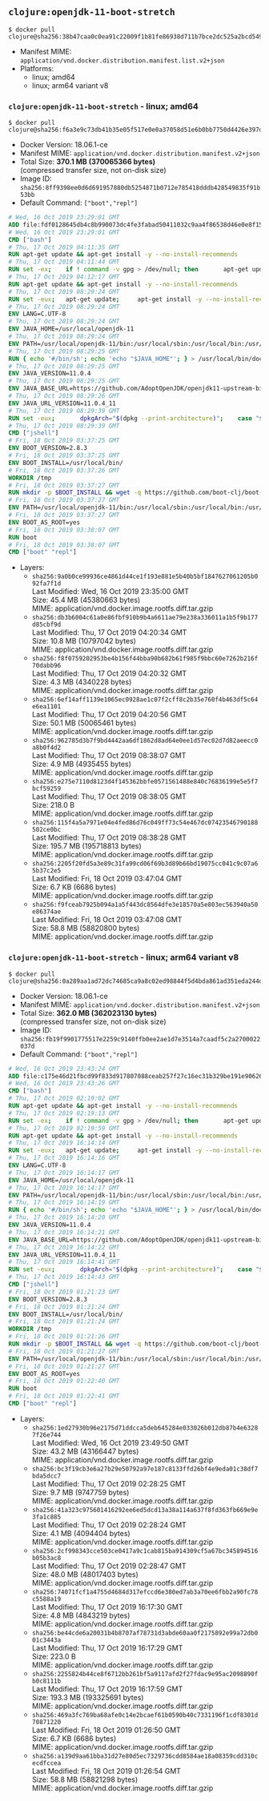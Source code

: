 ## `clojure:openjdk-11-boot-stretch`

```console
$ docker pull clojure@sha256:38b47caa0c0ea91c22009f1b81fe86938d711b7bce2dc525a2bcd54900d093e0
```

-	Manifest MIME: `application/vnd.docker.distribution.manifest.list.v2+json`
-	Platforms:
	-	linux; amd64
	-	linux; arm64 variant v8

### `clojure:openjdk-11-boot-stretch` - linux; amd64

```console
$ docker pull clojure@sha256:f6a3e9c73db41b35e05f517e0e0a37058d51e6b0bb7750d4426e397ddc0de379
```

-	Docker Version: 18.06.1-ce
-	Manifest MIME: `application/vnd.docker.distribution.manifest.v2+json`
-	Total Size: **370.1 MB (370065366 bytes)**  
	(compressed transfer size, not on-disk size)
-	Image ID: `sha256:8ff9398ee0d6d691957880db5254871b0712e785418dddb428549835f91b53bb`
-	Default Command: `["boot","repl"]`

```dockerfile
# Wed, 16 Oct 2019 23:29:01 GMT
ADD file:fdf0128645db4c8b990073dc4fe3fabad50411032c9aa4f86538d46e0e8f158f in / 
# Wed, 16 Oct 2019 23:29:01 GMT
CMD ["bash"]
# Thu, 17 Oct 2019 04:11:35 GMT
RUN apt-get update && apt-get install -y --no-install-recommends 		ca-certificates 		curl 		netbase 		wget 	&& rm -rf /var/lib/apt/lists/*
# Thu, 17 Oct 2019 04:11:44 GMT
RUN set -ex; 	if ! command -v gpg > /dev/null; then 		apt-get update; 		apt-get install -y --no-install-recommends 			gnupg 			dirmngr 		; 		rm -rf /var/lib/apt/lists/*; 	fi
# Thu, 17 Oct 2019 04:12:17 GMT
RUN apt-get update && apt-get install -y --no-install-recommends 		bzr 		git 		mercurial 		openssh-client 		subversion 				procps 	&& rm -rf /var/lib/apt/lists/*
# Thu, 17 Oct 2019 08:29:24 GMT
RUN set -eux; 	apt-get update; 	apt-get install -y --no-install-recommends 		bzip2 		unzip 		xz-utils 				ca-certificates p11-kit 				fontconfig libfreetype6 	; 	rm -rf /var/lib/apt/lists/*
# Thu, 17 Oct 2019 08:29:24 GMT
ENV LANG=C.UTF-8
# Thu, 17 Oct 2019 08:29:24 GMT
ENV JAVA_HOME=/usr/local/openjdk-11
# Thu, 17 Oct 2019 08:29:24 GMT
ENV PATH=/usr/local/openjdk-11/bin:/usr/local/sbin:/usr/local/bin:/usr/sbin:/usr/bin:/sbin:/bin
# Thu, 17 Oct 2019 08:29:25 GMT
RUN { echo '#/bin/sh'; echo 'echo "$JAVA_HOME"'; } > /usr/local/bin/docker-java-home && chmod +x /usr/local/bin/docker-java-home && [ "$JAVA_HOME" = "$(docker-java-home)" ]
# Thu, 17 Oct 2019 08:29:25 GMT
ENV JAVA_VERSION=11.0.4
# Thu, 17 Oct 2019 08:29:25 GMT
ENV JAVA_BASE_URL=https://github.com/AdoptOpenJDK/openjdk11-upstream-binaries/releases/download/jdk-11.0.4%2B11/OpenJDK11U-jdk_
# Thu, 17 Oct 2019 08:29:26 GMT
ENV JAVA_URL_VERSION=11.0.4_11
# Thu, 17 Oct 2019 08:29:39 GMT
RUN set -eux; 		dpkgArch="$(dpkg --print-architecture)"; 	case "$dpkgArch" in 		amd64) upstreamArch='x64' ;; 		arm64) upstreamArch='aarch64' ;; 		*) echo >&2 "error: unsupported architecture: $dpkgArch" ;; 	esac; 		wget -O openjdk.tgz.asc "${JAVA_BASE_URL}${upstreamArch}_linux_${JAVA_URL_VERSION}.tar.gz.sign"; 	wget -O openjdk.tgz "${JAVA_BASE_URL}${upstreamArch}_linux_${JAVA_URL_VERSION}.tar.gz" --progress=dot:giga; 		export GNUPGHOME="$(mktemp -d)"; 	gpg --batch --keyserver ha.pool.sks-keyservers.net --keyserver-options no-self-sigs-only --recv-keys CA5F11C6CE22644D42C6AC4492EF8D39DC13168F; 	gpg --batch --keyserver ha.pool.sks-keyservers.net --recv-keys EAC843EBD3EFDB98CC772FADA5CD6035332FA671; 	gpg --batch --list-sigs --keyid-format 0xLONG CA5F11C6CE22644D42C6AC4492EF8D39DC13168F 		| tee /dev/stderr 		| grep '0xA5CD6035332FA671' 		| grep 'Andrew Haley'; 	gpg --batch --verify openjdk.tgz.asc openjdk.tgz; 	gpgconf --kill all; 	rm -rf "$GNUPGHOME"; 		mkdir -p "$JAVA_HOME"; 	tar --extract 		--file openjdk.tgz 		--directory "$JAVA_HOME" 		--strip-components 1 		--no-same-owner 	; 	rm openjdk.tgz*; 			{ 		echo '#!/usr/bin/env bash'; 		echo 'set -Eeuo pipefail'; 		echo 'if ! [ -d "$JAVA_HOME" ]; then echo >&2 "error: missing JAVA_HOME environment variable"; exit 1; fi'; 		echo 'cacertsFile=; for f in "$JAVA_HOME/lib/security/cacerts" "$JAVA_HOME/jre/lib/security/cacerts"; do if [ -e "$f" ]; then cacertsFile="$f"; break; fi; done'; 		echo 'if [ -z "$cacertsFile" ] || ! [ -f "$cacertsFile" ]; then echo >&2 "error: failed to find cacerts file in $JAVA_HOME"; exit 1; fi'; 		echo 'trust extract --overwrite --format=java-cacerts --filter=ca-anchors --purpose=server-auth "$cacertsFile"'; 	} > /etc/ca-certificates/update.d/docker-openjdk; 	chmod +x /etc/ca-certificates/update.d/docker-openjdk; 	/etc/ca-certificates/update.d/docker-openjdk; 		find "$JAVA_HOME/lib" -name '*.so' -exec dirname '{}' ';' | sort -u > /etc/ld.so.conf.d/docker-openjdk.conf; 	ldconfig; 		javac --version; 	java --version
# Thu, 17 Oct 2019 08:29:39 GMT
CMD ["jshell"]
# Fri, 18 Oct 2019 03:37:25 GMT
ENV BOOT_VERSION=2.8.3
# Fri, 18 Oct 2019 03:37:25 GMT
ENV BOOT_INSTALL=/usr/local/bin/
# Fri, 18 Oct 2019 03:37:26 GMT
WORKDIR /tmp
# Fri, 18 Oct 2019 03:37:27 GMT
RUN mkdir -p $BOOT_INSTALL && wget -q https://github.com/boot-clj/boot-bin/releases/download/latest/boot.sh && echo "Comparing installer checksum..." && echo "f717ef381f2863a4cad47bf0dcc61e923b3d2afb *boot.sh" | sha1sum -c - && mv boot.sh $BOOT_INSTALL/boot && chmod 0755 $BOOT_INSTALL/boot
# Fri, 18 Oct 2019 03:37:27 GMT
ENV PATH=/usr/local/openjdk-11/bin:/usr/local/sbin:/usr/local/bin:/usr/sbin:/usr/bin:/sbin:/bin:/usr/local/bin/
# Fri, 18 Oct 2019 03:37:27 GMT
ENV BOOT_AS_ROOT=yes
# Fri, 18 Oct 2019 03:38:07 GMT
RUN boot
# Fri, 18 Oct 2019 03:38:07 GMT
CMD ["boot" "repl"]
```

-	Layers:
	-	`sha256:9a0b0ce99936ce4861d44ce1f193e881e5b40b5bf1847627061205b092fa7f1d`  
		Last Modified: Wed, 16 Oct 2019 23:35:00 GMT  
		Size: 45.4 MB (45380663 bytes)  
		MIME: application/vnd.docker.image.rootfs.diff.tar.gzip
	-	`sha256:db3b6004c61a0e86fbf910b9b4a6611ae79e238a336011a1b5f9b177d85cbf9d`  
		Last Modified: Thu, 17 Oct 2019 04:20:34 GMT  
		Size: 10.8 MB (10797042 bytes)  
		MIME: application/vnd.docker.image.rootfs.diff.tar.gzip
	-	`sha256:f8f0759202953be4b156f44bba90b682b61f985f9bbc60e7262b216f70dabb96`  
		Last Modified: Thu, 17 Oct 2019 04:20:32 GMT  
		Size: 4.3 MB (4340228 bytes)  
		MIME: application/vnd.docker.image.rootfs.diff.tar.gzip
	-	`sha256:6ef14aff1139e1065ec0928ae1c07f2cff8c2b35e760f4b463df5c64e6ea1101`  
		Last Modified: Thu, 17 Oct 2019 04:20:56 GMT  
		Size: 50.1 MB (50065461 bytes)  
		MIME: application/vnd.docker.image.rootfs.diff.tar.gzip
	-	`sha256:962785d3b7f9bd4442aa6df1862d8ad64e0ee1d57ec02d7d82aeecc0a8b0f4d2`  
		Last Modified: Thu, 17 Oct 2019 08:38:07 GMT  
		Size: 4.9 MB (4935455 bytes)  
		MIME: application/vnd.docker.image.rootfs.diff.tar.gzip
	-	`sha256:e275e7110d8123d4f145362bbfe0571561488e840c76836199e5e5f7bcf59259`  
		Last Modified: Thu, 17 Oct 2019 08:38:05 GMT  
		Size: 218.0 B  
		MIME: application/vnd.docker.image.rootfs.diff.tar.gzip
	-	`sha256:115f4a5a7971e04e4fed86d76c049ff73c54e467dc07423546790188502ce0bc`  
		Last Modified: Thu, 17 Oct 2019 08:38:28 GMT  
		Size: 195.7 MB (195718813 bytes)  
		MIME: application/vnd.docker.image.rootfs.diff.tar.gzip
	-	`sha256:2205f20fd5a3e89c31fa99cd06f69b3d89b66bd19075cc041c9c07a65b37c2e5`  
		Last Modified: Fri, 18 Oct 2019 03:47:04 GMT  
		Size: 6.7 KB (6686 bytes)  
		MIME: application/vnd.docker.image.rootfs.diff.tar.gzip
	-	`sha256:f9fceab7925b094a1a5f443dc8564dfe3e18570a5e803ec563940a50e86374ae`  
		Last Modified: Fri, 18 Oct 2019 03:47:08 GMT  
		Size: 58.8 MB (58820800 bytes)  
		MIME: application/vnd.docker.image.rootfs.diff.tar.gzip

### `clojure:openjdk-11-boot-stretch` - linux; arm64 variant v8

```console
$ docker pull clojure@sha256:0a289aa1ad72dc74685ca9a8c02ed98844f5d4bda861ad351eda244d54a2dcf1
```

-	Docker Version: 18.06.1-ce
-	Manifest MIME: `application/vnd.docker.distribution.manifest.v2+json`
-	Total Size: **362.0 MB (362023130 bytes)**  
	(compressed transfer size, not on-disk size)
-	Image ID: `sha256:fb19f9901775517e2259c9140ffb0ee2ae1d7e3514a7caadf5c2a2700022037d`
-	Default Command: `["boot","repl"]`

```dockerfile
# Wed, 16 Oct 2019 23:43:24 GMT
ADD file:c175e46d21fbcd99f833d917807088ceab257f27c16ec31b329be191e90626e0 in / 
# Wed, 16 Oct 2019 23:43:26 GMT
CMD ["bash"]
# Thu, 17 Oct 2019 02:19:02 GMT
RUN apt-get update && apt-get install -y --no-install-recommends 		ca-certificates 		curl 		netbase 		wget 	&& rm -rf /var/lib/apt/lists/*
# Thu, 17 Oct 2019 02:19:13 GMT
RUN set -ex; 	if ! command -v gpg > /dev/null; then 		apt-get update; 		apt-get install -y --no-install-recommends 			gnupg 			dirmngr 		; 		rm -rf /var/lib/apt/lists/*; 	fi
# Thu, 17 Oct 2019 02:19:59 GMT
RUN apt-get update && apt-get install -y --no-install-recommends 		bzr 		git 		mercurial 		openssh-client 		subversion 				procps 	&& rm -rf /var/lib/apt/lists/*
# Thu, 17 Oct 2019 16:14:14 GMT
RUN set -eux; 	apt-get update; 	apt-get install -y --no-install-recommends 		bzip2 		unzip 		xz-utils 				ca-certificates p11-kit 				fontconfig libfreetype6 	; 	rm -rf /var/lib/apt/lists/*
# Thu, 17 Oct 2019 16:14:16 GMT
ENV LANG=C.UTF-8
# Thu, 17 Oct 2019 16:14:17 GMT
ENV JAVA_HOME=/usr/local/openjdk-11
# Thu, 17 Oct 2019 16:14:17 GMT
ENV PATH=/usr/local/openjdk-11/bin:/usr/local/sbin:/usr/local/bin:/usr/sbin:/usr/bin:/sbin:/bin
# Thu, 17 Oct 2019 16:14:19 GMT
RUN { echo '#/bin/sh'; echo 'echo "$JAVA_HOME"'; } > /usr/local/bin/docker-java-home && chmod +x /usr/local/bin/docker-java-home && [ "$JAVA_HOME" = "$(docker-java-home)" ]
# Thu, 17 Oct 2019 16:14:20 GMT
ENV JAVA_VERSION=11.0.4
# Thu, 17 Oct 2019 16:14:21 GMT
ENV JAVA_BASE_URL=https://github.com/AdoptOpenJDK/openjdk11-upstream-binaries/releases/download/jdk-11.0.4%2B11/OpenJDK11U-jdk_
# Thu, 17 Oct 2019 16:14:22 GMT
ENV JAVA_URL_VERSION=11.0.4_11
# Thu, 17 Oct 2019 16:14:41 GMT
RUN set -eux; 		dpkgArch="$(dpkg --print-architecture)"; 	case "$dpkgArch" in 		amd64) upstreamArch='x64' ;; 		arm64) upstreamArch='aarch64' ;; 		*) echo >&2 "error: unsupported architecture: $dpkgArch" ;; 	esac; 		wget -O openjdk.tgz.asc "${JAVA_BASE_URL}${upstreamArch}_linux_${JAVA_URL_VERSION}.tar.gz.sign"; 	wget -O openjdk.tgz "${JAVA_BASE_URL}${upstreamArch}_linux_${JAVA_URL_VERSION}.tar.gz" --progress=dot:giga; 		export GNUPGHOME="$(mktemp -d)"; 	gpg --batch --keyserver ha.pool.sks-keyservers.net --keyserver-options no-self-sigs-only --recv-keys CA5F11C6CE22644D42C6AC4492EF8D39DC13168F; 	gpg --batch --keyserver ha.pool.sks-keyservers.net --recv-keys EAC843EBD3EFDB98CC772FADA5CD6035332FA671; 	gpg --batch --list-sigs --keyid-format 0xLONG CA5F11C6CE22644D42C6AC4492EF8D39DC13168F 		| tee /dev/stderr 		| grep '0xA5CD6035332FA671' 		| grep 'Andrew Haley'; 	gpg --batch --verify openjdk.tgz.asc openjdk.tgz; 	gpgconf --kill all; 	rm -rf "$GNUPGHOME"; 		mkdir -p "$JAVA_HOME"; 	tar --extract 		--file openjdk.tgz 		--directory "$JAVA_HOME" 		--strip-components 1 		--no-same-owner 	; 	rm openjdk.tgz*; 			{ 		echo '#!/usr/bin/env bash'; 		echo 'set -Eeuo pipefail'; 		echo 'if ! [ -d "$JAVA_HOME" ]; then echo >&2 "error: missing JAVA_HOME environment variable"; exit 1; fi'; 		echo 'cacertsFile=; for f in "$JAVA_HOME/lib/security/cacerts" "$JAVA_HOME/jre/lib/security/cacerts"; do if [ -e "$f" ]; then cacertsFile="$f"; break; fi; done'; 		echo 'if [ -z "$cacertsFile" ] || ! [ -f "$cacertsFile" ]; then echo >&2 "error: failed to find cacerts file in $JAVA_HOME"; exit 1; fi'; 		echo 'trust extract --overwrite --format=java-cacerts --filter=ca-anchors --purpose=server-auth "$cacertsFile"'; 	} > /etc/ca-certificates/update.d/docker-openjdk; 	chmod +x /etc/ca-certificates/update.d/docker-openjdk; 	/etc/ca-certificates/update.d/docker-openjdk; 		find "$JAVA_HOME/lib" -name '*.so' -exec dirname '{}' ';' | sort -u > /etc/ld.so.conf.d/docker-openjdk.conf; 	ldconfig; 		javac --version; 	java --version
# Thu, 17 Oct 2019 16:14:43 GMT
CMD ["jshell"]
# Fri, 18 Oct 2019 01:21:23 GMT
ENV BOOT_VERSION=2.8.3
# Fri, 18 Oct 2019 01:21:24 GMT
ENV BOOT_INSTALL=/usr/local/bin/
# Fri, 18 Oct 2019 01:21:24 GMT
WORKDIR /tmp
# Fri, 18 Oct 2019 01:21:26 GMT
RUN mkdir -p $BOOT_INSTALL && wget -q https://github.com/boot-clj/boot-bin/releases/download/latest/boot.sh && echo "Comparing installer checksum..." && echo "f717ef381f2863a4cad47bf0dcc61e923b3d2afb *boot.sh" | sha1sum -c - && mv boot.sh $BOOT_INSTALL/boot && chmod 0755 $BOOT_INSTALL/boot
# Fri, 18 Oct 2019 01:21:27 GMT
ENV PATH=/usr/local/openjdk-11/bin:/usr/local/sbin:/usr/local/bin:/usr/sbin:/usr/bin:/sbin:/bin:/usr/local/bin/
# Fri, 18 Oct 2019 01:21:27 GMT
ENV BOOT_AS_ROOT=yes
# Fri, 18 Oct 2019 01:22:40 GMT
RUN boot
# Fri, 18 Oct 2019 01:22:41 GMT
CMD ["boot" "repl"]
```

-	Layers:
	-	`sha256:1ed27930b96e2175d71ddcca5deb645284e033026b012db87b4e63287f26e744`  
		Last Modified: Wed, 16 Oct 2019 23:49:50 GMT  
		Size: 43.2 MB (43166447 bytes)  
		MIME: application/vnd.docker.image.rootfs.diff.tar.gzip
	-	`sha256:bc3f19cb3e6a27b29e50792a97e187c8133ffd26bf4e9eda01c38df7bda5dcc7`  
		Last Modified: Thu, 17 Oct 2019 02:28:25 GMT  
		Size: 9.7 MB (9747759 bytes)  
		MIME: application/vnd.docker.image.rootfs.diff.tar.gzip
	-	`sha256:41a323c975601416292ee6ed5dcd13a38a114a637f8fd363fb669e9e3fa1c885`  
		Last Modified: Thu, 17 Oct 2019 02:28:24 GMT  
		Size: 4.1 MB (4094404 bytes)  
		MIME: application/vnd.docker.image.rootfs.diff.tar.gzip
	-	`sha256:2cf998343cce503ce0417a9c1cab815ba914309cf5a67bc345894516b05b3ac8`  
		Last Modified: Thu, 17 Oct 2019 02:28:47 GMT  
		Size: 48.0 MB (48017403 bytes)  
		MIME: application/vnd.docker.image.rootfs.diff.tar.gzip
	-	`sha256:74071fcf1a4755d4684d317efccd6e380ed7ab3a70ee6fbb2a90fc78c5588a19`  
		Last Modified: Thu, 17 Oct 2019 16:17:30 GMT  
		Size: 4.8 MB (4843219 bytes)  
		MIME: application/vnd.docker.image.rootfs.diff.tar.gzip
	-	`sha256:be44cde6a20031b4b8707af78731d3abde60aa0f2175892e99a72db001c3443a`  
		Last Modified: Thu, 17 Oct 2019 16:17:29 GMT  
		Size: 223.0 B  
		MIME: application/vnd.docker.image.rootfs.diff.tar.gzip
	-	`sha256:2255824b44ce8f6712bb261bf5a9117afd2f27fdac9e95ac2098890fb0c8111b`  
		Last Modified: Thu, 17 Oct 2019 16:17:59 GMT  
		Size: 193.3 MB (193325691 bytes)  
		MIME: application/vnd.docker.image.rootfs.diff.tar.gzip
	-	`sha256:469a3fc769ba68afe0c14e2bcaef61b0590b40c7331196f1cdf8301d70871220`  
		Last Modified: Fri, 18 Oct 2019 01:26:50 GMT  
		Size: 6.7 KB (6686 bytes)  
		MIME: application/vnd.docker.image.rootfs.diff.tar.gzip
	-	`sha256:a139d9aa61bba31d27e80d5ec7329736cdd8584ae18a08359cdd310cecdfccea`  
		Last Modified: Fri, 18 Oct 2019 01:26:54 GMT  
		Size: 58.8 MB (58821298 bytes)  
		MIME: application/vnd.docker.image.rootfs.diff.tar.gzip

